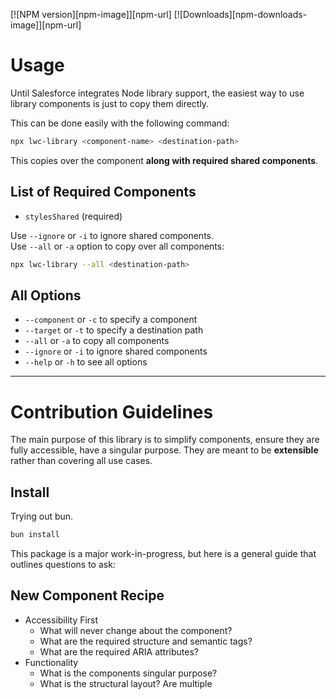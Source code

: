[![NPM version][npm-image]][npm-url] [![Downloads][npm-downloads-image]][npm-url]

# Usage

Until Salesforce integrates Node library support, the easiest way to use library components is just to copy them directly.  
  
This can be done easily with the following command:
```bash
npx lwc-library <component-name> <destination-path>
```
  
This copies over the component **along with required shared components**.

## List of Required Components
- `stylesShared` (required)
  
Use `--ignore` or `-i` to ignore shared components.  
Use `--all` or `-a` option to copy over all components:
```bash
npx lwc-library --all <destination-path>
```

## All Options
- `--component` or `-c` to specify a component
- `--target` or `-t` to specify a destination path
- `--all` or `-a` to copy all components
- `--ignore` or `-i` to ignore shared components
- `--help` or `-h` to see all options

---

# Contribution Guidelines

The main purpose of this library is to simplify components, ensure they are fully accessible, have a singular purpose. They are meant to be **extensible** rather than covering all use cases.  

## Install
Trying out bun.
```bash
bun install
```  

This package is a major work-in-progress, but here is a general guide that outlines questions to ask:

## New Component Recipe

- Accessibility First
  - What will never change about the component?
  - What are the required structure and semantic tags?
  - What are the required ARIA attributes?
- Functionality
  - What is the components singular purpose?
  - What is the structural layout? Are multiple <template>s needed?
  - What are the functional variants?
  - Are there slots?
  - Does it make sense to abstract any logic or use a utility?
- Application & Data
  - How does it react to a larger application and data?
  - What datasources does it subscribe to?
- Style Base and Classes
  - What is the most basic / generic / opinionated style?
  - What are some binary customization options (CSS Classes)?
- Style Customization
  - What are the ::part(s) to be defined?
  - What are the most obvious CSS Variables to add custom style?

## CSS Variable Naming Conventions (WIP)
### Theme-Level
Use single dashes for theme-level variables. These are variables that are used across the entire application. They are the base truth for the application.
  
Three Examples:  
- `primary-color`
- `secondary-color`
- `background-color`

### Component-Level
Use BEM for component-level variables. These are variables that are used within a component. They read defaults from the theme-level variables (typically in a `themeable.css` file).
  
Three Examples:  
- `button__primary-color`
- `button__secondary-color`
- `button__background-color`
